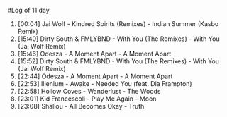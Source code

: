 #Log of 11 day

1. [00:04] Jai Wolf - Kindred Spirits (Remixes) - Indian Summer (Kasbo Remix)
1. [15:40] Dirty South & FMLYBND - With You (The Remixes) - With You (Jai Wolf Remix)
1. [15:46] Odesza - A Moment Apart - A Moment Apart
1. [15:52] Dirty South & FMLYBND - With You (The Remixes) - With You (Jai Wolf Remix)
1. [22:44] Odesza - A Moment Apart - A Moment Apart
1. [22:53] Illenium - Awake - Needed You (feat. Dia Frampton)
1. [22:58] Hollow Coves - Wanderlust - The Woods
1. [23:01] Kid Francescoli - Play Me Again - Moon
1. [23:08] Shallou - All Becomes Okay - Truth

